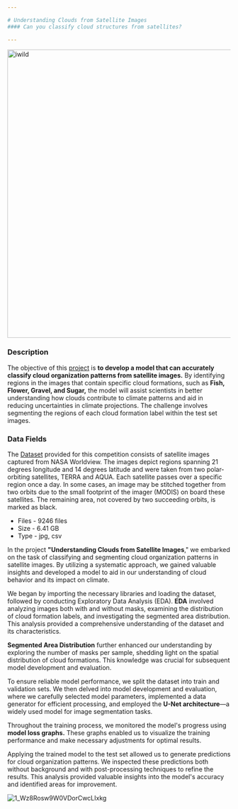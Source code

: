 ```yaml
---

# Understanding Clouds from Satellite Images
#### Can you classify cloud structures from satellites?

---
```


<img alt="iwild" src="https://storage.googleapis.com/kaggle-media/competitions/MaxPlanck/Teaser_AnimationwLabels.gif" width="650px"/>

### **Description**

The objective of this [project](https://www.kaggle.com/c/understanding_cloud_organization) is **to develop a model that can accurately classify cloud organization patterns from satellite images.** By identifying regions in the images that contain specific cloud formations, such as **Fish, Flower, Gravel, and Sugar,** the model will assist scientists in better understanding how clouds contribute to climate patterns and aid in reducing uncertainties in climate projections. The challenge involves segmenting the regions of each cloud formation label within the test set images.

 
### **Data Fields**

The [Dataset](https://www.kaggle.com/competitions/understanding_cloud_organization/data)  provided for this competition consists of satellite images captured from NASA Worldview. The images depict regions spanning 21 degrees longitude and 14 degrees latitude and were taken from two polar-orbiting satellites, TERRA and AQUA. Each satellite passes over a specific region once a day. In some cases, an image may be stitched together from two orbits due to the small footprint of the imager (MODIS) on board these satellites. The remaining area, not covered by two succeeding orbits, is marked as black.

- Files - 9246 files
- Size - 6.41 GB
- Type - jpg, csv


In the project **"Understanding Clouds from Satellite Images**," we embarked on the task of classifying and segmenting cloud organization patterns in satellite images. By utilizing a systematic approach, we gained valuable insights and developed a model to aid in our understanding of cloud behavior and its impact on climate.

We began by importing the necessary libraries and loading the dataset, followed by conducting Exploratory Data Analysis (EDA). **EDA** involved analyzing images both with and without masks, examining the distribution of cloud formation labels, and investigating the segmented area distribution. This analysis provided a comprehensive understanding of the dataset and its characteristics.

**Segmented Area Distribution** further enhanced our understanding by exploring the number of masks per sample, shedding light on the spatial distribution of cloud formations. This knowledge was crucial for subsequent model development and evaluation.

To ensure reliable model performance, we split the dataset into train and validation sets. We then delved into model development and evaluation, where we carefully selected model parameters, implemented a data generator for efficient processing, and employed the **U-Net architecture**—a widely used model for image segmentation tasks.

Throughout the training process, we monitored the model's progress using **model loss graphs.** These graphs enabled us to visualize the training performance and make necessary adjustments for optimal results.

Applying the trained model to the test set allowed us to generate predictions for cloud organization patterns. We inspected these predictions both without background and with post-processing techniques to refine the results. This analysis provided valuable insights into the model's accuracy and identified areas for improvement.

![1_Wz8Rosw9W0VDorCwcLIxkg](https://github.com/LavanyaMuthuraman/Understanding-Clouds-from-Satellite-Images/assets/109660074/7ea10cf3-b3c2-4a9b-8cfa-d2e7c42992a4)

